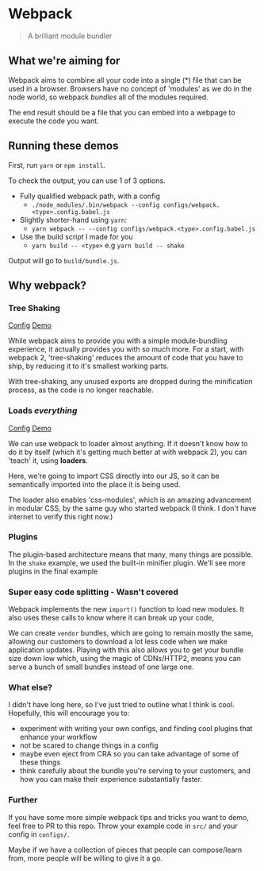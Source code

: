 # Webpack

> A brilliant module bundler

## What we're aiming for

Webpack aims to combine all your code into a single (*) file that can be used in a browser.
Browsers have no concept of 'modules' as we do in the node world, so webpack *bundles* all of
the modules required.

The end result should be a file that you can embed into a webpage to execute the code you want.

## Running these demos

First, run `yarn` or `npm install`.

To check the output, you can use 1 of 3 options.

- Fully qualified webpack path, with a config
  - `./node_modules/.bin/webpack --config configs/webpack.<type>.config.babel.js`
- Slightly shorter-hand using `yarn`:
  - `yarn webpack -- --config configs/webpack.<type>.config.babel.js`
- Use the build script I made for you
  - `yarn build -- <type>` e.g `yarn build -- shake`

Output will go to `build/bundle.js`.

## Why webpack?

### Tree Shaking

[Config](./configs/webpack.shake.config.babel.js) [Demo](./src/shake)

While webpack aims to provide you with a simple module-bundling experience, it actually provides
you with so much more. For a start, with webpack 2, 'tree-shaking' reduces the amount of code that
you have to ship, by reducing it to it's smallest working parts.

With tree-shaking, any unused exports are dropped during the minification process, as the code is
no longer reachable.

### Loads *everything*

[Config](./configs/webpack.loaders.config.babel.js) [Demo](./src/loaders)

We can use webpack to loader almost anything.  If it doesn't know how to do it by itself (which it's
getting much better at with webpack 2), you can 'teach' it, using **loaders**.

Here, we're going to import CSS directly into our JS, so it can be semantically imported into the place
it is being used.

The loader also enables 'css-modules', which is an amazing advancement in modular CSS, by the same guy
who started webpack (I think. I don't have internet to verify this right now.)

### Plugins

The plugin-based architecture means that many, many things are possible.
In the `shake` example, we used the built-in minifier plugin.  We'll see more plugins
in the final example

### Super easy code splitting - Wasn't covered

Webpack implements the new `import()` function to load new modules.  It also uses
these calls to know where it can break up your code,

We can create `vendor` bundles, which are going to remain mostly the same, allowing
our customers to download a lot less code when we make application updates.  Playing
with this also allows you to get your bundle size down low which, using the magic of
CDNs/HTTP2, means you can serve a bunch of small bundles instead of one large one.

### What else?

I didn't have long here, so I've just tried to outline what I think is cool.  Hopefully,
this will encourage you to:

- experiment with writing your own configs, and finding cool plugins that enhance your workflow
- not be scared to change things in a config
- maybe even eject from CRA so you can take advantage of some of these things
- think carefully about the bundle you're serving to your customers, and how you can make their
  experience substantially faster.

### Further

If you have some more simple webpack tips and tricks you want to demo, feel free to PR to this
repo.  Throw your example code in `src/` and your config in `configs/`.

Maybe if we have a collection of pieces that people can compose/learn from, more people will
be willing to give it a go.